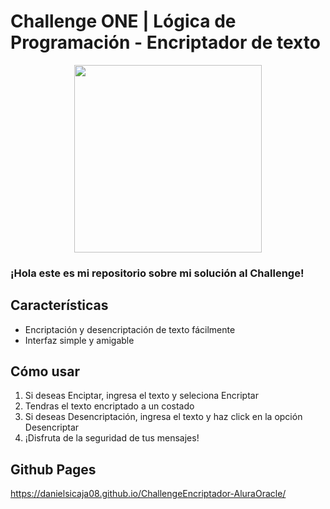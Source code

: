 # Challenge ONE | Lógica de Programación - Encriptador de texto

<p align="center" >
     <img width="300" heigth="200" src="https://user-images.githubusercontent.com/91544872/157673573-5e781ce9-601c-4ea3-9db1-b60bebf717aa.png">
</p>

### ¡Hola este es mi repositorio sobre mi solución al Challenge!

## Características

- Encriptación y desencriptación de texto fácilmente
- Interfaz simple y amigable

## Cómo usar

1. Si deseas Enciptar, ingresa el texto y seleciona Encriptar 
2. Tendras el texto encriptado a un costado
3. Si deseas Desencriptación, ingresa el texto y haz click en la opción Desencriptar
4. ¡Disfruta de la seguridad de tus mensajes!

## Github Pages
https://danielsicaja08.github.io/ChallengeEncriptador-AluraOracle/

